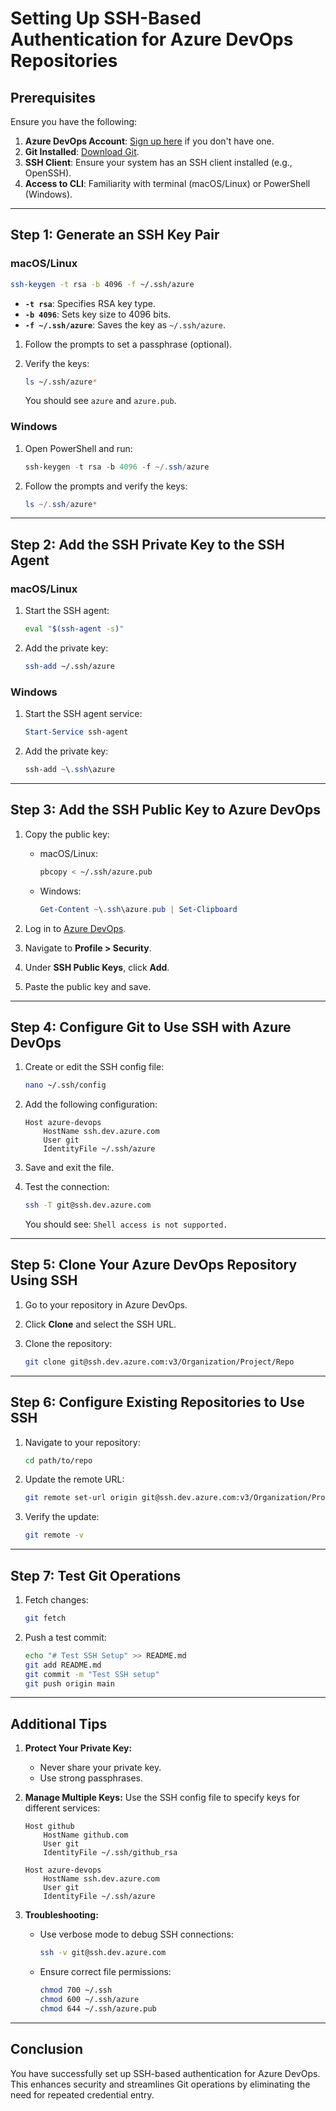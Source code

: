 # Setting Up SSH-Based Authentication for Azure DevOps Repositories

## Prerequisites

Ensure you have the following:

1. **Azure DevOps Account**: [Sign up here](https://azure.microsoft.com/en-us/services/devops/) if you don't have one.
2. **Git Installed**: [Download Git](https://git-scm.com/downloads).
3. **SSH Client**: Ensure your system has an SSH client installed (e.g., OpenSSH).
4. **Access to CLI**: Familiarity with terminal (macOS/Linux) or PowerShell (Windows).

---

## Step 1: Generate an SSH Key Pair

### macOS/Linux

```bash
ssh-keygen -t rsa -b 4096 -f ~/.ssh/azure
```

- **`-t rsa`**: Specifies RSA key type.
- **`-b 4096`**: Sets key size to 4096 bits.
- **`-f ~/.ssh/azure`**: Saves the key as `~/.ssh/azure`.

1. Follow the prompts to set a passphrase (optional).
2. Verify the keys:

    ```bash
    ls ~/.ssh/azure*
    ```

    You should see `azure` and `azure.pub`.

### Windows

1. Open PowerShell and run:

    ```powershell
    ssh-keygen -t rsa -b 4096 -f ~/.ssh/azure
    ```

2. Follow the prompts and verify the keys:

    ```powershell
    ls ~/.ssh/azure*
    ```

---

## Step 2: Add the SSH Private Key to the SSH Agent

### macOS/Linux

1. Start the SSH agent:

    ```bash
    eval "$(ssh-agent -s)"
    ```

2. Add the private key:

    ```bash
    ssh-add ~/.ssh/azure
    ```

### Windows

1. Start the SSH agent service:

    ```powershell
    Start-Service ssh-agent
    ```

2. Add the private key:

    ```powershell
    ssh-add ~\.ssh\azure
    ```

---

## Step 3: Add the SSH Public Key to Azure DevOps

1. Copy the public key:

    - macOS/Linux:

        ```bash
        pbcopy < ~/.ssh/azure.pub
        ```

    - Windows:

        ```powershell
        Get-Content ~\.ssh\azure.pub | Set-Clipboard
        ```

2. Log in to [Azure DevOps](https://dev.azure.com/).
3. Navigate to **Profile > Security**.
4. Under **SSH Public Keys**, click **Add**.
5. Paste the public key and save.

---

## Step 4: Configure Git to Use SSH with Azure DevOps

1. Create or edit the SSH config file:

    ```bash
    nano ~/.ssh/config
    ```

2. Add the following configuration:

    ```plaintext
    Host azure-devops
        HostName ssh.dev.azure.com
        User git
        IdentityFile ~/.ssh/azure
    ```

3. Save and exit the file.

4. Test the connection:

    ```bash
    ssh -T git@ssh.dev.azure.com
    ```

    You should see: `Shell access is not supported.`

---

## Step 5: Clone Your Azure DevOps Repository Using SSH

1. Go to your repository in Azure DevOps.
2. Click **Clone** and select the SSH URL.
3. Clone the repository:

    ```bash
    git clone git@ssh.dev.azure.com:v3/Organization/Project/Repo
    ```

---

## Step 6: Configure Existing Repositories to Use SSH

1. Navigate to your repository:

    ```bash
    cd path/to/repo
    ```

2. Update the remote URL:

    ```bash
    git remote set-url origin git@ssh.dev.azure.com:v3/Organization/Project/Repo
    ```

3. Verify the update:

    ```bash
    git remote -v
    ```

---

## Step 7: Test Git Operations

1. Fetch changes:

    ```bash
    git fetch
    ```

2. Push a test commit:

    ```bash
    echo "# Test SSH Setup" >> README.md
    git add README.md
    git commit -m "Test SSH setup"
    git push origin main
    ```

---

## Additional Tips

1. **Protect Your Private Key:**
   - Never share your private key.
   - Use strong passphrases.

2. **Manage Multiple Keys:** Use the SSH config file to specify keys for different services:

    ```plaintext
    Host github
        HostName github.com
        User git
        IdentityFile ~/.ssh/github_rsa

    Host azure-devops
        HostName ssh.dev.azure.com
        User git
        IdentityFile ~/.ssh/azure
    ```

3. **Troubleshooting:**
   - Use verbose mode to debug SSH connections:

        ```bash
        ssh -v git@ssh.dev.azure.com
        ```

   - Ensure correct file permissions:

        ```bash
        chmod 700 ~/.ssh
        chmod 600 ~/.ssh/azure
        chmod 644 ~/.ssh/azure.pub
        ```

---

## Conclusion

You have successfully set up SSH-based authentication for Azure DevOps. This enhances security and streamlines Git operations by eliminating the need for repeated credential entry.
